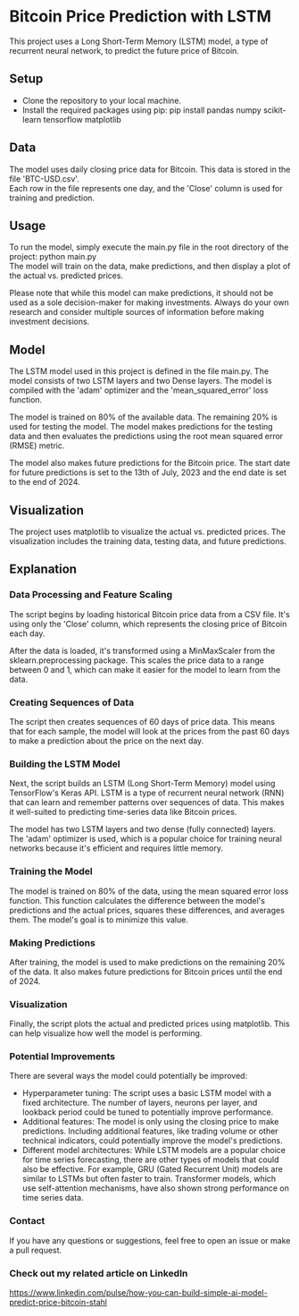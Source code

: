 # Bitcoin Price Prediction with LSTM

This project uses a Long Short-Term Memory (LSTM) model, a type of recurrent neural network, to predict the future price of Bitcoin.

## Setup
* Clone the repository to your local machine.
* Install the required packages using pip:
pip install pandas numpy scikit-learn tensorflow matplotlib

## Data
The model uses daily closing price data for Bitcoin. This data is stored in the file 'BTC-USD.csv'. <br> Each row in the file represents one day, and the 'Close' column is used for training and prediction.

## Usage
To run the model, simply execute the main.py file in the root directory of the project: python main.py <br>
The model will train on the data, make predictions, and then display a plot of the actual vs. predicted prices.

Please note that while this model can make predictions, it should not be used as a sole decision-maker for making investments. Always do your own research and consider multiple sources of information before making investment decisions.

## Model
The LSTM model used in this project is defined in the file main.py. The model consists of two LSTM layers and two Dense layers. The model is compiled with the 'adam' optimizer and the 'mean_squared_error' loss function.

The model is trained on 80% of the available data. The remaining 20% is used for testing the model. The model makes predictions for the testing data and then evaluates the predictions using the root mean squared error (RMSE) metric.

The model also makes future predictions for the Bitcoin price. The start date for future predictions is set to the 13th of July, 2023 and the end date is set to the end of 2024.

## Visualization
The project uses matplotlib to visualize the actual vs. predicted prices. The visualization includes the training data, testing data, and future predictions.

## Explanation
### Data Processing and Feature Scaling
The script begins by loading historical Bitcoin price data from a CSV file. It's using only the 'Close' column, which represents the closing price of Bitcoin each day.

After the data is loaded, it's transformed using a MinMaxScaler from the sklearn.preprocessing package. This scales the price data to a range between 0 and 1, which can make it easier for the model to learn from the data.

### Creating Sequences of Data
The script then creates sequences of 60 days of price data. This means that for each sample, the model will look at the prices from the past 60 days to make a prediction about the price on the next day.

### Building the LSTM Model
Next, the script builds an LSTM (Long Short-Term Memory) model using TensorFlow's Keras API. LSTM is a type of recurrent neural network (RNN) that can learn and remember patterns over sequences of data. This makes it well-suited to predicting time-series data like Bitcoin prices.

The model has two LSTM layers and two dense (fully connected) layers. The 'adam' optimizer is used, which is a popular choice for training neural networks because it's efficient and requires little memory.

### Training the Model
The model is trained on 80% of the data, using the mean squared error loss function. This function calculates the difference between the model's predictions and the actual prices, squares these differences, and averages them. The model's goal is to minimize this value.

### Making Predictions
After training, the model is used to make predictions on the remaining 20% of the data. It also makes future predictions for Bitcoin prices until the end of 2024.

### Visualization
Finally, the script plots the actual and predicted prices using matplotlib. This can help visualize how well the model is performing.

### Potential Improvements
There are several ways the model could potentially be improved:
* Hyperparameter tuning: The script uses a basic LSTM model with a fixed architecture. The number of layers, neurons per layer, and lookback period could be tuned to potentially improve performance.
* Additional features: The model is only using the closing price to make predictions. Including additional features, like trading volume or other technical indicators, could potentially improve the model's predictions.
* Different model architectures: While LSTM models are a popular choice for time series forecasting, there are other types of models that could also be effective. For example, GRU (Gated Recurrent Unit) models are similar to LSTMs but often faster to train. Transformer models, which use self-attention mechanisms, have also shown strong performance on time series data.

### Contact
If you have any questions or suggestions, feel free to open an issue or make a pull request.

### Check out my related article on LinkedIn
https://www.linkedin.com/pulse/how-you-can-build-simple-ai-model-predict-price-bitcoin-stahl
